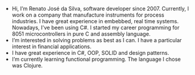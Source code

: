 - Hi, I’m Renato José da Silva, software developer since 2007. Currently, I work on a company that manufacture instruments for process industries. I have great experience in embebbed, real time systems. Nowadays, I've been using C#. I started my career programming for 8051 microcontrollers in pure C and assembly language.
- I’m interested in solving problems as best as I can. I have a particular interest in financial applications.
- I have great experience in C#, OOP, SOLID and design patterns.
- I’m currently learning functional programming. The language I chose was Clojure.

<!---
renatojsilvas/renatojsilvas is a ✨ special ✨ repository because its `README.md` (this file) appears on your GitHub profile.
You can click the Preview link to take a look at your changes.
--->
